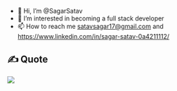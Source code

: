 - 👋 Hi, I’m @SagarSatav
- 👀 I’m interested in becoming a full stack developer
- 📫 How to reach me satavsagar17@gmail.com and https://www.linkedin.com/in/sagar-satav-0a4211112/


## ✍️ Quote
<picture>
<source 
  srcset="https://quotes-github-readme.vercel.app/api?type=horizontal&theme=dark"
  media="(prefers-color-scheme: dark)"
/>
<source
  srcset="https://quotes-github-readme.vercel.app/api?type=horizontal&theme=graywhite&border_color=000000"
  media="(prefers-color-scheme: light), (prefers-color-scheme: no-preference)"
/>
<img src="https://github-readme-stats.vercel.app/api?username=SagarSatav&show_icons=true" />
</picture>

</div>
